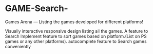 # GAME-Search-

Games Arena — Listing the games developed for different platforms!

Visually interactive responsive design listing all the games.
A feature to Search
Implement feature to sort games based on platform.(List on PS games or any other
platforms).
autocomplete feature to Search games conveniently
